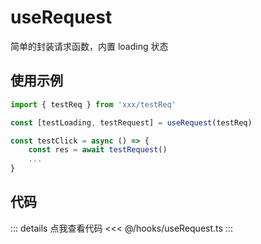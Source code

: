<script setup lang="ts">
    import Example from './components/example.vue'
</script>

# useRequest

简单的封装请求函数，内置 loading 状态

## 使用示例

<!-- 示例代码 -->
<Example />

```typescript
import { testReq } from 'xxx/testReq'

const [testLoading, testRequest] = useRequest(testReq)

const testClick = async () => {
    const res = await testRequest()
    ...
}
```

## 代码

::: details 点我查看代码
<<< @/hooks/useRequest.ts
:::
